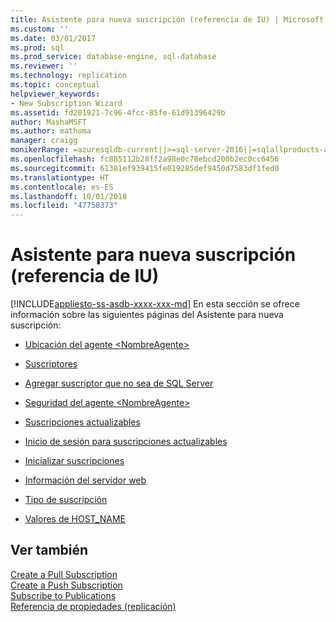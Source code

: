 ```yaml
---
title: Asistente para nueva suscripción (referencia de IU) | Microsoft Docs
ms.custom: ''
ms.date: 03/01/2017
ms.prod: sql
ms.prod_service: database-engine, sql-database
ms.reviewer: ''
ms.technology: replication
ms.topic: conceptual
helpviewer_keywords:
- New Subscription Wizard
ms.assetid: fd201921-7c96-4fcc-85fe-61d91396429b
author: MashaMSFT
ms.author: mathoma
manager: craigg
monikerRange: =azuresqldb-current||>=sql-server-2016||=sqlallproducts-allversions||>=sql-server-linux-2017||=azuresqldb-mi-current
ms.openlocfilehash: fc885112b28ff2a98e0c78ebcd200b2ec0cc6456
ms.sourcegitcommit: 61381ef939415fe019285def9450d7583df1fed0
ms.translationtype: HT
ms.contentlocale: es-ES
ms.lasthandoff: 10/01/2018
ms.locfileid: "47758373"
---
```

# <a name="new-subscription-wizard-ui-reference"></a>Asistente para nueva suscripción (referencia de IU)
[!INCLUDE[appliesto-ss-asdb-xxxx-xxx-md](../../includes/appliesto-ss-asdb-xxxx-xxx-md.md)]
En esta sección se ofrece información sobre las siguientes páginas del Asistente para nueva suscripción:  
  
-   [Ubicación del agente &#60;NombreAgente&#62;](../../relational-databases/replication/agentname-agent-location.md)  
  
-   [Suscriptores](../../relational-databases/replication/subscribers.md)  
  
-   [Agregar suscriptor que no sea de SQL Server](../../relational-databases/replication/add-non-sql-server-subscriber.md)  
  
-   [Seguridad del agente &#60;NombreAgente&#62;](../../relational-databases/replication/agentname-agent-security.md)  
  
-   [Suscripciones actualizables](../../relational-databases/replication/updatable-subscriptions.md)  
  
-   [Inicio de sesión para suscripciones actualizables](../../relational-databases/replication/login-for-updatable-subscriptions.md)  
  
-   [Inicializar suscripciones](../../relational-databases/replication/initialize-subscriptions.md)  
  
-   [Información del servidor web](../../relational-databases/replication/web-server-information.md)  
  
-   [Tipo de suscripción](../../relational-databases/replication/subscription-type.md)  
  
-   [Valores de HOST_NAME](../../relational-databases/replication/host-name-values.md)  
  
## <a name="see-also"></a>Ver también  
 [Create a Pull Subscription](../../relational-databases/replication/create-a-pull-subscription.md)   
 [Create a Push Subscription](../../relational-databases/replication/create-a-push-subscription.md)   
 [Subscribe to Publications](../../relational-databases/replication/subscribe-to-publications.md)   
 [Referencia de propiedades &#40;replicación&#41;](../../relational-databases/replication/properties-reference-replication.md)  
  
  
